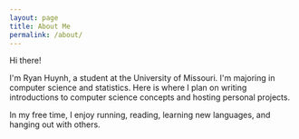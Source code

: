 ```yaml
---
layout: page
title: About Me
permalink: /about/
---
```


Hi there!

I'm Ryan Huynh, a student at the University of Missouri. I'm majoring in computer science and statistics. 
Here is where I plan on writing introductions to computer science concepts and hosting personal projects.

In my free time, I enjoy running, reading, learning new languages, and hanging out with others.
